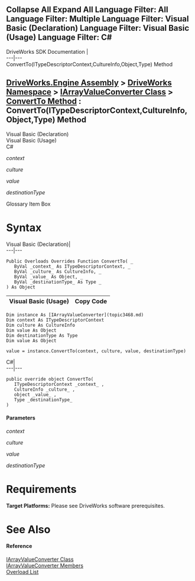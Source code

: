 Collapse All Expand All Language Filter: All  Language Filter: Multiple  Language Filter: Visual Basic (Declaration) Language Filter: Visual Basic (Usage) Language Filter: C#  
---  
DriveWorks SDK Documentation  |   
---|---  
ConvertTo(ITypeDescriptorContext,CultureInfo,Object,Type) Method   
  
[DriveWorks.Engine Assembly](topic2156.md) > [DriveWorks Namespace](topic2159.md) > [IArrayValueConverter Class](topic3468.md) > [ConvertTo Method](topic3481.md) : ConvertTo(ITypeDescriptorContext,CultureInfo,Object,Type) Method  
---  
  
Visual Basic (Declaration)    
Visual Basic (Usage)    
C# 

_context_
    

_culture_
    

_value_
    

_destinationType_
    

Glossary Item Box

# Syntax

Visual Basic (Declaration)|   
---|---  
      
    
    Public Overloads Overrides Function ConvertTo( _
       ByVal _context_ As ITypeDescriptorContext, _
       ByVal _culture_ As CultureInfo, _
       ByVal _value_ As Object, _
       ByVal _destinationType_ As Type _
    ) As Object  
  
Visual Basic (Usage)| Copy Code  
---|---  
      
    
    Dim instance As [IArrayValueConverter](topic3468.md)
    Dim context As ITypeDescriptorContext
    Dim culture As CultureInfo
    Dim value As Object
    Dim destinationType As Type
    Dim value As Object
     
    value = instance.ConvertTo(context, culture, value, destinationType)  
  
C#|   
---|---  
      
    
    public override object ConvertTo( 
       ITypeDescriptorContext _context_ ,
       CultureInfo _culture_ ,
       object _value_ ,
       Type _destinationType_
    )  
  
#### Parameters

 _context_
    
_culture_
    
_value_
    
_destinationType_
    

# Requirements

**Target Platforms:** Please see DriveWorks software prerequisites.

# See Also

#### Reference

[IArrayValueConverter Class](topic3468.md)   
[IArrayValueConverter Members](topic3469.md)   
[Overload List](topic3481.md)


